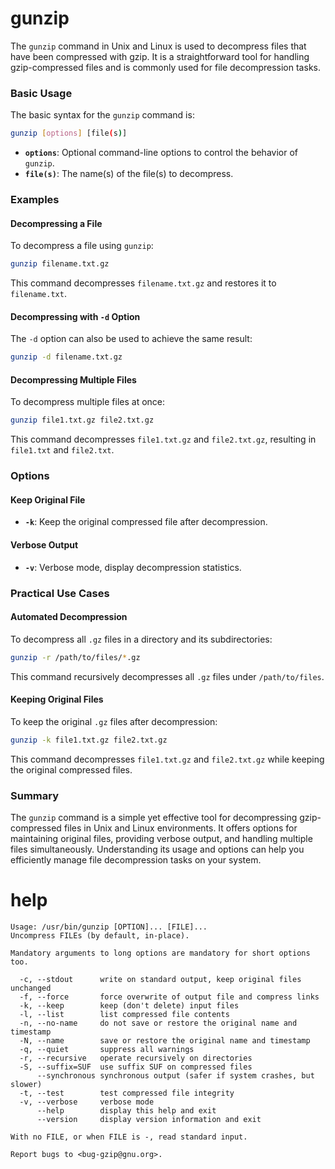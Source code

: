 # gunzip


The `gunzip` command in Unix and Linux is used to decompress files that have been compressed with gzip. It is a straightforward tool for handling gzip-compressed files and is commonly used for file decompression tasks.

### Basic Usage

The basic syntax for the `gunzip` command is:

```sh
gunzip [options] [file(s)]
```

- **`options`**: Optional command-line options to control the behavior of `gunzip`.
- **`file(s)`**: The name(s) of the file(s) to decompress.

### Examples

#### Decompressing a File

To decompress a file using `gunzip`:

```sh
gunzip filename.txt.gz
```

This command decompresses `filename.txt.gz` and restores it to `filename.txt`.

#### Decompressing with `-d` Option

The `-d` option can also be used to achieve the same result:

```sh
gunzip -d filename.txt.gz
```

#### Decompressing Multiple Files

To decompress multiple files at once:

```sh
gunzip file1.txt.gz file2.txt.gz
```

This command decompresses `file1.txt.gz` and `file2.txt.gz`, resulting in `file1.txt` and `file2.txt`.

### Options

#### Keep Original File

- **`-k`**: Keep the original compressed file after decompression.

#### Verbose Output

- **`-v`**: Verbose mode, display decompression statistics.

### Practical Use Cases

#### Automated Decompression

To decompress all `.gz` files in a directory and its subdirectories:

```sh
gunzip -r /path/to/files/*.gz
```

This command recursively decompresses all `.gz` files under `/path/to/files`.

#### Keeping Original Files

To keep the original `.gz` files after decompression:

```sh
gunzip -k file1.txt.gz file2.txt.gz
```

This command decompresses `file1.txt.gz` and `file2.txt.gz` while keeping the original compressed files.

### Summary

The `gunzip` command is a simple yet effective tool for decompressing gzip-compressed files in Unix and Linux environments. It offers options for maintaining original files, providing verbose output, and handling multiple files simultaneously. Understanding its usage and options can help you efficiently manage file decompression tasks on your system.

# help

```
Usage: /usr/bin/gunzip [OPTION]... [FILE]...
Uncompress FILEs (by default, in-place).

Mandatory arguments to long options are mandatory for short options too.

  -c, --stdout      write on standard output, keep original files unchanged
  -f, --force       force overwrite of output file and compress links
  -k, --keep        keep (don't delete) input files
  -l, --list        list compressed file contents
  -n, --no-name     do not save or restore the original name and timestamp
  -N, --name        save or restore the original name and timestamp
  -q, --quiet       suppress all warnings
  -r, --recursive   operate recursively on directories
  -S, --suffix=SUF  use suffix SUF on compressed files
      --synchronous synchronous output (safer if system crashes, but slower)
  -t, --test        test compressed file integrity
  -v, --verbose     verbose mode
      --help        display this help and exit
      --version     display version information and exit

With no FILE, or when FILE is -, read standard input.

Report bugs to <bug-gzip@gnu.org>.
```
